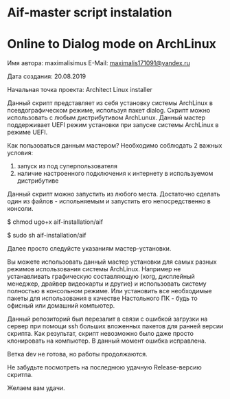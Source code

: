 # Aif-master script instalation
# Online to Dialog mode on ArchLinux

Имя автора: maximalisimus
E-Mail: maximalis171091@yandex.ru
 
Дата создания: 20.08.2019
    
Начальная точка проекта: Architect Linux installer

Данный скрипт представляет из себя установку системы ArchLinux в псевдографическом режиме, используя пакет dialog.
Скрипт можно использовать с любым дистрибутивом ArchLunux. Данный мастер поддерживает UEFI режим установки при запуске системы ArchLinux в режиме UEFI.

Как пользоваться данным мастером?
Необходимо соблюдать 2 важных условия:
1) запуск из под суперпользователя
2) наличие настроенного подключения к интернету в используемом дистрибутиве

Данный скрипт можно запустить из любого места. 
Достаточно сделать один из файлов - испольняемым и запустить его непосредственно в консоли.

$ chmod ugo+x aif-installation/aif

$ sudo sh aif-installation/aif

Далее просто следуйсте указаниям мастер-установки.

Вы можете использовать данный мастер установки для самых разных режимов использования системы ArchLinux.
Например не устанавливать графическую составляющую (xorg, дисплейный менеджер, драйвер видеокарты и другие) и использовать систему полностью в консольном режиме.
Или установить все необходимые пакеты для использования в качестве Настольного ПК - будь то офисный или домашний компьютер.

Данный репозиторий был перезалит в связи с ошибкой загрузки на сервер при помощи ssh больших вложенных пакетов для ранней версии скрипта.
Как результат, скрипт невозможно было даже просто клонировать на компьютер. 
В данный момент ошибка исправлена. 

Ветка dev не готова, но работы продолжаются.

Не забудьте посмотреть на последнюю удачную Release-версию скритпа.

Желаем вам удачи.



